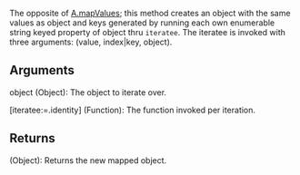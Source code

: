 The opposite of [A.mapValues](/?id=mapvalues); this method creates an object with the same values as object and keys generated by running each own enumerable string keyed property of object thru `iteratee`. The iteratee is invoked with three arguments: (value, index|key, object).


## Arguments
object (Object): The object to iterate over.

[iteratee:=.identity] (Function): The function invoked per iteration.


## Returns
(Object): Returns the new mapped object.
